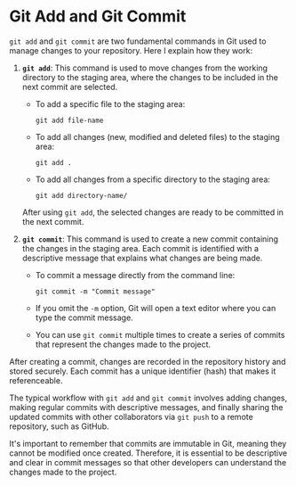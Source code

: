 # Git Add and Git Commit

`git add` and `git commit` are two fundamental commands in Git used to manage changes to your repository. Here I explain how they work:

1. **`git add`**: This command is used to move changes from the working directory to the staging area, where the changes to be included in the next commit are selected.

    - To add a specific file to the staging area:
      ```shell
      git add file-name
      ```

    - To add all changes (new, modified and deleted files) to the staging area:
      ```shell
      git add .
      ```

    - To add all changes from a specific directory to the staging area:
      ```shell
      git add directory-name/
      ```

    After using `git add`, the selected changes are ready to be committed in the next commit.

2. **`git commit`**: This command is used to create a new commit containing the changes in the staging area. Each commit is identified with a descriptive message that explains what changes are being made.

    - To commit a message directly from the command line:
      ```shell
      git commit -m "Commit message"
      ```

    - If you omit the `-m` option, Git will open a text editor where you can type the commit message.

    - You can use `git commit` multiple times to create a series of commits that represent the changes made to the project.

After creating a commit, changes are recorded in the repository history and stored securely. Each commit has a unique identifier (hash) that makes it referenceable.

The typical workflow with `git add` and `git commit` involves adding changes, making regular commits with descriptive messages, and finally sharing the updated commits with other collaborators via `git push` to a remote repository, such as GitHub.

It's important to remember that commits are immutable in Git, meaning they cannot be modified once created. Therefore, it is essential to be descriptive and clear in commit messages so that other developers can understand the changes made to the project.

